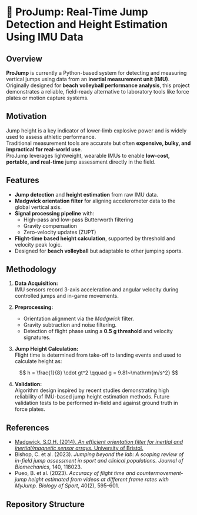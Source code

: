 # 🏐 ProJump: Real-Time Jump Detection and Height Estimation Using IMU Data

## Overview
**ProJump** is currently a Python-based system for detecting and measuring vertical jumps using data from an **inertial measurement unit (IMU)**.  
Originally designed for **beach volleyball performance analysis**, this project demonstrates a reliable, field-ready alternative to laboratory tools like force plates or motion capture systems.

## Motivation
Jump height is a key indicator of lower-limb explosive power and is widely used to assess athletic performance.  
Traditional measurement tools are accurate but often **expensive, bulky, and impractical for real-world use**.  
ProJump leverages lightweight, wearable IMUs to enable **low-cost, portable, and real-time** jump assessment directly in the field.

## Features
- **Jump detection** and **height estimation** from raw IMU data.  
- **Madgwick orientation filter** for aligning accelerometer data to the global vertical axis.  
- **Signal processing pipeline** with:
  - High-pass and low-pass Butterworth filtering
  - Gravity compensation
  - Zero-velocity updates (ZUPT)
- **Flight-time based height calculation**, supported by threshold and velocity peak logic.  
- Designed for **beach volleyball** but adaptable to other jumping sports.

## Methodology
1. **Data Acquisition:**  
   IMU sensors record 3-axis acceleration and angular velocity during controlled jumps and in-game movements.

2. **Preprocessing:**  
   - Orientation alignment via the *Madgwick* filter.  
   - Gravity subtraction and noise filtering.  
   - Detection of flight phase using a **0.5 g threshold** and velocity signatures.

3. **Jump Height Calculation:**  
   Flight time is determined from take-off to landing events and used to calculate height as:  

$$
h = \frac{1}{8} \cdot gt^2  \qquad g = 9.81~\mathrm{m/s^2}
$$


4. **Validation:**  
   Algorithm design inspired by recent studies demonstrating high reliability of IMU-based jump height estimation methods. Future validation tests to be performed in-field and against ground truth in force plates. 

## References
- [Madgwick, S.O.H. (2014). *An efficient orientation filter for inertial and inertial/magnetic sensor arrays.* University of Bristol.](https://x-io.co.uk/downloads/madgwick-phd-thesis.pdf)  
- Bishop, C. et al. (2023). *Jumping beyond the lab: A scoping review of in-field jump assessment in sport and clinical populations.* *Journal of Biomechanics*, 140, 118023.  
- Pueo, B. et al. (2023). *Accuracy of flight time and countermovement-jump height estimated from videos at different frame rates with MyJump.* *Biology of Sport*, 40(2), 595–601.

## Repository Structure
